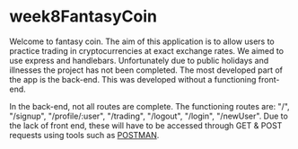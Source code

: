 # week8FantasyCoin
Welcome to fantasy coin. The aim of this application is to allow users to practice trading in cryptocurrencies at exact exchange rates. We aimed to use express and handlebars. Unfortunately due to public holidays and illnesses the project has not been completed. The most developed part of the app is the back-end. This was developed without a functioning front-end.

In the back-end, not all routes are complete. The functioning routes are: "/", "/signup", "/profile/:user", "/trading", "/logout", "/login", "/newUser". Due to the lack of front end, these will have to be accessed through GET & POST requests using tools such as [POSTMAN](https://www.getpostman.com/).



